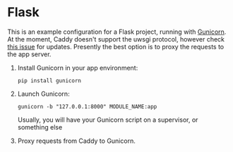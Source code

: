 # Flask

This is an example configuration for a Flask project, running with [Gunicorn](http://gunicorn.org/).
At the moment, Caddy doesn't support the uwsgi protocol, however check [this issue](https://github.com/mholt/caddy/issues/176) for updates. Presently the best option is to proxy the requests to the app server. 

1. Install Gunicorn in your app environment:

    `pip install gunicorn`

2. Launch Gunicorn:

    `gunicorn -b "127.0.0.1:8000" MODULE_NAME:app`

    Usually, you will have your Gunicorn script on a supervisor, or 
    something else

3. Proxy requests from Caddy to Gunicorn.
